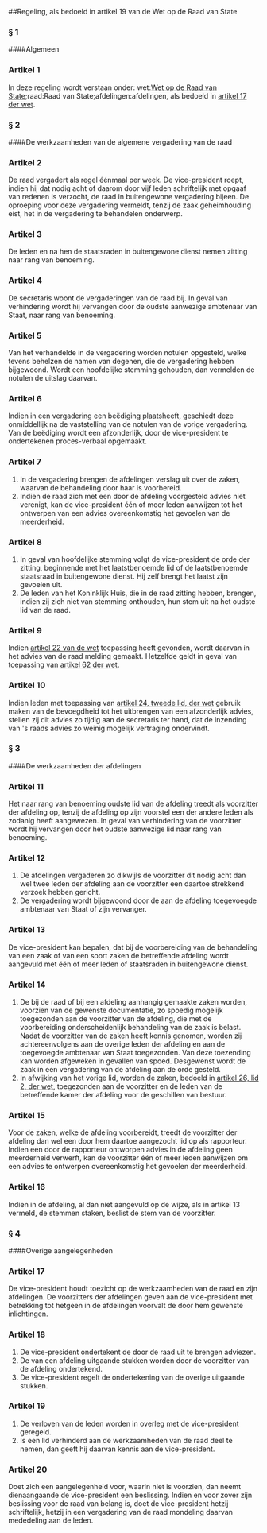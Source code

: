 <meta http-equiv='Content-Type' content='text/html; charset=utf-8' />

##Regeling, als bedoeld in artikel 19 van de Wet op de Raad van State

### §  1  

####Algemeen

### Artikel  1  

In deze regeling wordt verstaan onder: wet:[Wet op de Raad van State](../../../../../../../../../../../../../../../../wet/wet/op/de/raad/van/state/BWBR0002367/README.md);raad:Raad van State;afdelingen:afdelingen, als bedoeld in [artikel 17 der wet](../../../../../../../../../../../../../../../../wet/wet/op/de/raad/van/state/BWBR0002367/README.md). 

### §  2  

####De werkzaamheden van de algemene vergadering van de raad

### Artikel  2  

De raad vergadert als regel éénmaal per week. De vice-president roept, indien hij dat nodig acht of daarom door vijf leden schriftelijk met opgaaf van redenen is verzocht, de raad in buitengewone vergadering bijeen. De oproeping voor deze vergadering vermeldt, tenzij de zaak geheimhouding eist, het in de vergadering te behandelen onderwerp. 

### Artikel  3  

De leden en na hen de staatsraden in buitengewone dienst nemen zitting naar rang van benoeming. 

### Artikel  4  

De secretaris woont de vergaderingen van de raad bij. In geval van verhindering wordt hij vervangen door de oudste aanwezige ambtenaar van Staat, naar rang van benoeming. 

### Artikel  5  

Van het verhandelde in de vergadering worden notulen opgesteld, welke tevens behelzen de namen van degenen, die de vergadering hebben bijgewoond. Wordt een hoofdelijke stemming gehouden, dan vermelden de notulen de uitslag daarvan. 

### Artikel  6  

Indien in een vergadering een beëdiging plaatsheeft, geschiedt deze onmiddellijk na de vaststelling van de notulen van de vorige vergadering. Van de beëdiging wordt een afzonderlijk, door de vice-president te ondertekenen proces-verbaal opgemaakt. 

### Artikel  7  

1.  In de vergadering brengen de afdelingen verslag uit over de zaken, waarvan de behandeling door haar is voorbereid.   
2.  Indien de raad zich met een door de afdeling voorgesteld advies niet verenigt, kan de vice-president één of meer leden aanwijzen tot het ontwerpen van een advies overeenkomstig het gevoelen van de meerderheid.  

### Artikel  8  

1.  In geval van hoofdelijke stemming volgt de vice-president de orde der zitting, beginnende met het laatstbenoemde lid of de laatstbenoemde staatsraad in buitengewone dienst. Hij zelf brengt het laatst zijn gevoelen uit.   
2.  De leden van het Koninklijk Huis, die in de raad zitting hebben, brengen, indien zij zich niet van stemming onthouden, hun stem uit na het oudste lid van de raad.  

### Artikel  9  

Indien [artikel 22 van de wet](../../../../../../../../../../../../../../../../wet/wet/op/de/raad/van/state/BWBR0002367/README.md) toepassing heeft gevonden, wordt daarvan in het advies van de raad melding gemaakt. Hetzelfde geldt in geval van toepassing van [artikel 62 der wet](../../../../../../../../../../../../../../../../wet/wet/op/de/raad/van/state/BWBR0002367/README.md). 

### Artikel  10  

Indien leden met toepassing van [artikel 24, tweede lid, der wet](../../../../../../../../../../../../../../../../wet/wet/op/de/raad/van/state/BWBR0002367/README.md) gebruik maken van de bevoegdheid tot het uitbrengen van een afzonderlijk advies, stellen zij dit advies zo tijdig aan de secretaris ter hand, dat de inzending van 's raads advies zo weinig mogelijk vertraging ondervindt. 

### §  3  

####De werkzaamheden der afdelingen

### Artikel  11  

Het naar rang van benoeming oudste lid van de afdeling treedt als voorzitter der afdeling op, tenzij de afdeling op zijn voorstel een der andere leden als zodanig heeft aangewezen. In geval van verhindering van de voorzitter wordt hij vervangen door het oudste aanwezige lid naar rang van benoeming. 

### Artikel  12  

1.  De afdelingen vergaderen zo dikwijls de voorzitter dit nodig acht dan wel twee leden der afdeling aan de voorzitter een daartoe strekkend verzoek hebben gericht.   
2.  De vergadering wordt bijgewoond door de aan de afdeling toegevoegde ambtenaar van Staat of zijn vervanger.  

### Artikel  13  

De vice-president kan bepalen, dat bij de voorbereiding van de behandeling van een zaak of van een soort zaken de betreffende afdeling wordt aangevuld met één of meer leden of staatsraden in buitengewone dienst. 

### Artikel  14  

1.  De bij de raad of bij een afdeling aanhangig gemaakte zaken worden, voorzien van de gewenste documentatie, zo spoedig mogelijk toegezonden aan de voorzitter van de afdeling, die met de voorbereiding onderscheidenlijk behandeling van de zaak is belast. Nadat de voorzitter van de zaken heeft kennis genomen, worden zij achtereenvolgens aan de overige leden der afdeling en aan de toegevoegde ambtenaar van Staat toegezonden. Van deze toezending kan worden afgeweken in gevallen van spoed. Desgewenst wordt de zaak in een vergadering van de afdeling aan de orde gesteld.   
2.  In afwijking van het vorige lid, worden de zaken, bedoeld in [artikel 26, lid 2, der wet](../../../../../../../../../../../../../../../../wet/wet/op/de/raad/van/state/BWBR0002367/README.md), toegezonden aan de voorzitter en de leden van de betreffende kamer der afdeling voor de geschillen van bestuur.  

### Artikel  15  

Voor de zaken, welke de afdeling voorbereidt, treedt de voorzitter der afdeling dan wel een door hem daartoe aangezocht lid op als rapporteur. Indien een door de rapporteur ontworpen advies in de afdeling geen meerderheid verwerft, kan de voorzitter één of meer leden aanwijzen om een advies te ontwerpen overeenkomstig het gevoelen der meerderheid. 

### Artikel  16  

Indien in de afdeling, al dan niet aangevuld op de wijze, als in artikel 13 vermeld, de stemmen staken, beslist de stem van de voorzitter. 

### §  4  

####Overige aangelegenheden

### Artikel  17  

De vice-president houdt toezicht op de werkzaamheden van de raad en zijn afdelingen. De voorzitters der afdelingen geven aan de vice-president met betrekking tot hetgeen in de afdelingen voorvalt de door hem gewenste inlichtingen. 

### Artikel  18  

1.  De vice-president ondertekent de door de raad uit te brengen adviezen.   
2.  De van een afdeling uitgaande stukken worden door de voorzitter van de afdeling ondertekend.   
3.  De vice-president regelt de ondertekening van de overige uitgaande stukken.  

### Artikel  19  

1.  De verloven van de leden worden in overleg met de vice-president geregeld.   
2.  Is een lid verhinderd aan de werkzaamheden van de raad deel te nemen, dan geeft hij daarvan kennis aan de vice-president.  

### Artikel  20  

Doet zich een aangelegenheid voor, waarin niet is voorzien, dan neemt dienaangaande de vice-president een beslissing. Indien en voor zover zijn beslissing voor de raad van belang is, doet de vice-president hetzij schriftelijk, hetzij in een vergadering van de raad mondeling daarvan mededeling aan de leden. 
